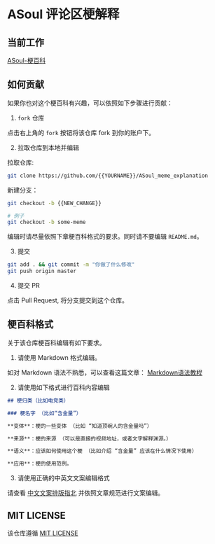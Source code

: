 # ASoul 评论区梗解释

## 当前工作

[ASoul-梗百科](./asoul.md)

## 如何贡献

如果你也对这个梗百科有兴趣，可以依照如下步骤进行贡献：

1. `fork` 仓库

点击右上角的 `fork` 按钮将该仓库 fork 到你的账户下。

2. 拉取仓库到本地并编辑

拉取仓库:

```bash
git clone https://github.com/{{YOURNAME}}/ASoul_meme_explanation
```

新建分支：

```bash
git checkout -b {{NEW_CHANGE}}

# 例子
git checkout -b some-meme
```

编辑时请尽量依照下章梗百科格式的要求。同时请不要编辑 `README.md`。

3. 提交

```bash
git add . && git commit -m "你做了什么修改"
git push origin master
```

4. 提交 PR

点击 Pull Request, 将分支提交到这个仓库。

## 梗百科格式

关于该仓库梗百科编辑有如下要求。

1. 请使用 Markdown 格式编辑。

如对 Markdown 语法不熟悉，可以查看这篇文章： [Markdown语法教程](https://markdown.com.cn/intro.html#markdown-%E6%98%AF%E4%BB%80%E4%B9%88%EF%BC%9F)

2. 请使用如下格式进行百科内容编辑

```markdown
## 梗归类（比如电竞类）

### 梗名字 （比如“含金量”）

**变体**：梗的一些变体 （比如 “知道顶碗人的含金量吗”）

**来源**：梗的来源 （可以是直接的视频地址，或者文字解释渊源。）

**语义**：应该如何使用这个梗 （比如介绍 “含金量” 应该在什么情况下使用）

**应用**：梗的使用范例。
```

3. 请使用正确的中英文文案编辑格式

请查看 [中文文案排版指北](https://github.com/mzlogin/chinese-copywriting-guidelines/blob/Simplified/README.md)
并依照文章规范进行文案编辑。

## MIT LICENSE

该仓库遵循 [MIT LICENSE](./LICENSE.txt)

